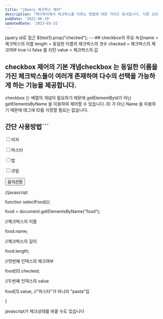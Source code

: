 ```yaml
---
title: "jQuery 체크박스 제어"
description: "제이쿼리에서 체크박스를 다루는 방법에 대한 가이드 문서입니다. 다른 오브젝트와 차이가 나는 체크박스에 대해 간단한 사용방법을 정리하였습니다."
pubDate: '2022-06-19'
updatedDate: '2023-03-31'
---
```


jquery id로 접근
$(test1).prop("checked");
---## checkbox의 주요 속성name = 체크박스의 이름
length = 동일한 이름의 체크박스의 갯수
checked = 체크박스의 체크여부 true 나 false 를 리턴
value = 체크박스의 값

## checkbox 제어의 기본 개념checkbox 는 동일한 이름을 가진 체크박스들이 여러개 존재하며 다수의 선택을 가능하게 하는 기능을 제공합니다.

checkbox 는 배열의 개념이 필요하기 때문에 getElementById가 아닌 getElementsByName 을 이용하여 제어할 수 있습니다.
ID 가 아닌 Name 을 이용하기 때문에 태그에 ID를 지정할 필요는 없습니다.

## 간단 사용방법```

<input type="checkbox" name="food" value="pizza" />피자

<input type="checkbox" name="food" value="pasta" />파스타

<input type="checkbox" name="food" value="rice" />밥

<input type="checkbox" name="food" value="fruit" />과일

<input type="button" name="btn" value="음식선정" onclick="selectFood()" />

 
//javascript

function selectFood(){

food = document.getElementsByName("food");

 
//체크박스의 이름

food.name;

 
//체크박스의 길이

food.length;

 
//첫번째 인덱스의 체크여부

food[0].checked;

 
//두번째 인덱스의 value

food[1].value; //"파스타"가 아니라 "pasta"임

}

 
javascript가 체크상태를 바꿀 수도 있습니다

<script>

...

...

food[0].checked=true;

food[1].checked=false;

</script>

```